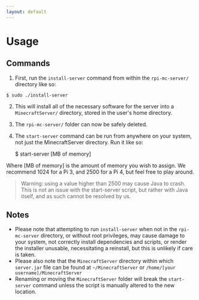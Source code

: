 ```yaml
---
layout: default
---
```


# Usage

## Commands

1. First, run the `install-server` command from within the `rpi-mc-server/` directory like so:
```
$ sudo ./install-server
```
2. This will install all of the necessary software for the server into a `MinecraftServer/` directory, stored in the user's home directory.

3. The `rpi-mc-server/` folder can now be safely deleted.

4. The `start-server` command can be run from anywhere on your system, not just the MinecraftServer directory. Run it like so:

    $ start-server [MB of memory]

Where [MB of memory] is the amount of memory you wish to assign. We recommend 1024 for a Pi 3, and 2500 for a Pi 4, but feel free to play around.

> Warning: using a value higher than 2500 may cause Java to crash. This is not an issue with the start-server script, but rather with Java itself, and as such cannot be resolved by us.

## Notes

-   Please note that attempting to run `install-server` when not in the `rpi-mc-server` directory, or without root privileges, may cause damage to your system, not correctly install dependencies and scripts, or render the installer unusable, necessitating a reinstall, but this is unlikely if care is taken.
-   Please also note that the `MinecraftServer` directory within which `server.jar` file can be found at `~/MinecraftServer` or `/home/[your username]/MinecraftServer`
-   Renaming or moving the `MinecraftServer` folder will break the `start-server` command unless the script is manually altered to the new location.

